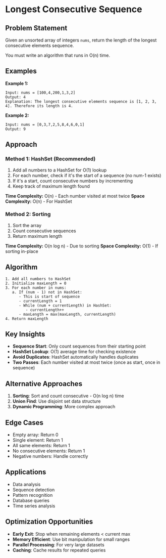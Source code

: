 # Longest Consecutive Sequence

## Problem Statement

Given an unsorted array of integers `nums`, return the length of the longest consecutive elements sequence.

You must write an algorithm that runs in O(n) time.

## Examples

**Example 1:**
```
Input: nums = [100,4,200,1,3,2]
Output: 4
Explanation: The longest consecutive elements sequence is [1, 2, 3, 4]. Therefore its length is 4.
```

**Example 2:**
```
Input: nums = [0,3,7,2,5,8,4,6,0,1]
Output: 9
```

## Approach

### Method 1: HashSet (Recommended)
1. Add all numbers to a HashSet for O(1) lookup
2. For each number, check if it's the start of a sequence (no num-1 exists)
3. If it's a start, count consecutive numbers by incrementing
4. Keep track of maximum length found

**Time Complexity:** O(n) - Each number visited at most twice
**Space Complexity:** O(n) - For HashSet

### Method 2: Sorting
1. Sort the array
2. Count consecutive sequences
3. Return maximum length

**Time Complexity:** O(n log n) - Due to sorting
**Space Complexity:** O(1) - If sorting in-place

## Algorithm

```
1. Add all numbers to HashSet
2. Initialize maxLength = 0
3. For each number in nums:
   a. If (num - 1) not in HashSet:
      - This is start of sequence
      - currentLength = 1
      - While (num + currentLength) in HashSet:
         - currentLength++
      - maxLength = max(maxLength, currentLength)
4. Return maxLength
```

## Key Insights

- **Sequence Start**: Only count sequences from their starting point
- **HashSet Lookup**: O(1) average time for checking existence
- **Avoid Duplicates**: HashSet automatically handles duplicates
- **Two Passes**: Each number visited at most twice (once as start, once in sequence)

## Alternative Approaches

1. **Sorting**: Sort and count consecutive - O(n log n) time
2. **Union Find**: Use disjoint set data structure
3. **Dynamic Programming**: More complex approach

## Edge Cases

- Empty array: Return 0
- Single element: Return 1
- All same elements: Return 1
- No consecutive elements: Return 1
- Negative numbers: Handle correctly

## Applications

- Data analysis
- Sequence detection
- Pattern recognition
- Database queries
- Time series analysis

## Optimization Opportunities

- **Early Exit**: Stop when remaining elements < current max
- **Memory Efficient**: Use bit manipulation for small ranges
- **Parallel Processing**: For very large datasets
- **Caching**: Cache results for repeated queries
